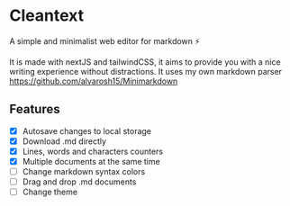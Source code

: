 # Cleantext

A simple and minimalist web editor for markdown ⚡

It is made with nextJS and tailwindCSS, it aims to provide you with a nice writing experience without distractions. It uses my own markdown parser https://github.com/alvarosh15/Minimarkdown

## Features
- [x]  Autosave changes to local storage
- [x]  Download .md directly
- [x]  Lines, words and characters counters
- [x]  Multiple documents at the same time
- [ ]  Change markdown syntax colors
- [ ]  Drag and drop .md documents
- [ ]  Change theme
